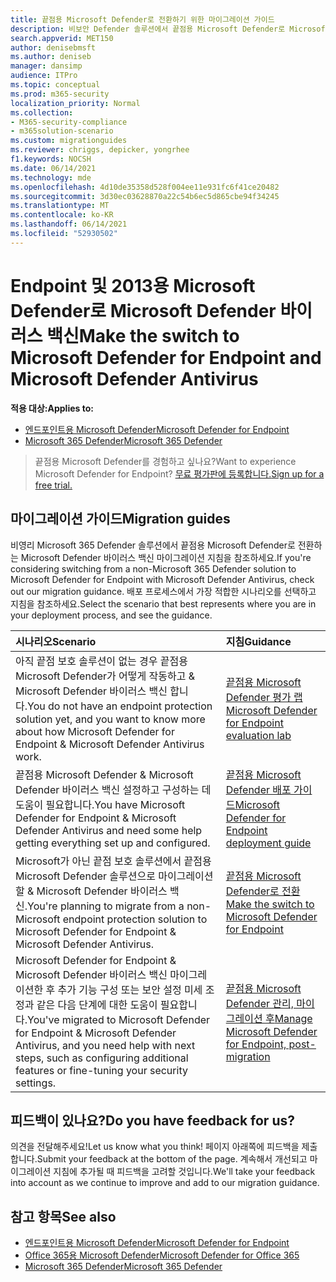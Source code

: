 ```yaml
---
title: 끝점용 Microsoft Defender로 전환하기 위한 마이그레이션 가이드
description: 비보안 Defender 솔루션에서 끝점용 Microsoft Defender로 Microsoft 365 방법을 알아보십시오.
search.appverid: MET150
author: denisebmsft
ms.author: deniseb
manager: dansimp
audience: ITPro
ms.topic: conceptual
ms.prod: m365-security
localization_priority: Normal
ms.collection:
- M365-security-compliance
- m365solution-scenario
ms.custom: migrationguides
ms.reviewer: chriggs, depicker, yongrhee
f1.keywords: NOCSH
ms.date: 06/14/2021
ms.technology: mde
ms.openlocfilehash: 4d10de35358d528f004ee11e931fc6f41ce20482
ms.sourcegitcommit: 3d30ec03628870a22c54b6ec5d865cbe94f34245
ms.translationtype: MT
ms.contentlocale: ko-KR
ms.lasthandoff: 06/14/2021
ms.locfileid: "52930502"
---
```

# <a name="make-the-switch-to-microsoft-defender-for-endpoint-and-microsoft-defender-antivirus"></a><span data-ttu-id="d0b11-103">Endpoint 및 2013용 Microsoft Defender로 Microsoft Defender 바이러스 백신</span><span class="sxs-lookup"><span data-stu-id="d0b11-103">Make the switch to Microsoft Defender for Endpoint and Microsoft Defender Antivirus</span></span>

<span data-ttu-id="d0b11-104">**적용 대상:**</span><span class="sxs-lookup"><span data-stu-id="d0b11-104">**Applies to:**</span></span>
- [<span data-ttu-id="d0b11-105">엔드포인트용 Microsoft Defender</span><span class="sxs-lookup"><span data-stu-id="d0b11-105">Microsoft Defender for Endpoint</span></span>](https://go.microsoft.com/fwlink/p/?linkid=2154037)
- [<span data-ttu-id="d0b11-106">Microsoft 365 Defender</span><span class="sxs-lookup"><span data-stu-id="d0b11-106">Microsoft 365 Defender</span></span>](https://go.microsoft.com/fwlink/?linkid=2118804)

> <span data-ttu-id="d0b11-107">끝점용 Microsoft Defender를 경험하고 싶나요?</span><span class="sxs-lookup"><span data-stu-id="d0b11-107">Want to experience Microsoft Defender for Endpoint?</span></span> [<span data-ttu-id="d0b11-108">무료 평가판에 등록합니다.</span><span class="sxs-lookup"><span data-stu-id="d0b11-108">Sign up for a free trial.</span></span>](https://www.microsoft.com/microsoft-365/windows/microsoft-defender-atp?ocid=docs-wdatp-exposedapis-abovefoldlink)

## <a name="migration-guides"></a><span data-ttu-id="d0b11-109">마이그레이션 가이드</span><span class="sxs-lookup"><span data-stu-id="d0b11-109">Migration guides</span></span>

<span data-ttu-id="d0b11-110">비영리 Microsoft 365 Defender 솔루션에서 끝점용 Microsoft Defender로 전환하는 Microsoft Defender 바이러스 백신 마이그레이션 지침을 참조하세요.</span><span class="sxs-lookup"><span data-stu-id="d0b11-110">If you're considering switching from a non-Microsoft 365 Defender solution to Microsoft Defender for Endpoint with Microsoft Defender Antivirus, check out our migration guidance.</span></span> <span data-ttu-id="d0b11-111">배포 프로세스에서 가장 적합한 시나리오를 선택하고 지침을 참조하세요.</span><span class="sxs-lookup"><span data-stu-id="d0b11-111">Select the scenario that best represents where you are in your deployment process, and see the guidance.</span></span>

|<span data-ttu-id="d0b11-112">시나리오</span><span class="sxs-lookup"><span data-stu-id="d0b11-112">Scenario</span></span> |<span data-ttu-id="d0b11-113">지침</span><span class="sxs-lookup"><span data-stu-id="d0b11-113">Guidance</span></span> |
|:--|:--|
|<span data-ttu-id="d0b11-114">아직 끝점 보호 솔루션이 없는 경우 끝점용 Microsoft Defender가 어떻게 작동하고 & Microsoft Defender 바이러스 백신 합니다.</span><span class="sxs-lookup"><span data-stu-id="d0b11-114">You do not have an endpoint protection solution yet, and you want to know more about how Microsoft Defender for Endpoint & Microsoft Defender Antivirus work.</span></span>  |[<span data-ttu-id="d0b11-115">끝점용 Microsoft Defender 평가 랩</span><span class="sxs-lookup"><span data-stu-id="d0b11-115">Microsoft Defender for Endpoint evaluation lab</span></span>](evaluation-lab.md)   |
|<span data-ttu-id="d0b11-116">끝점용 Microsoft Defender & Microsoft Defender 바이러스 백신 설정하고 구성하는 데 도움이 필요합니다.</span><span class="sxs-lookup"><span data-stu-id="d0b11-116">You have Microsoft Defender for Endpoint & Microsoft Defender Antivirus and need some help getting everything set up and configured.</span></span>  |[<span data-ttu-id="d0b11-117">끝점용 Microsoft Defender 배포 가이드</span><span class="sxs-lookup"><span data-stu-id="d0b11-117">Microsoft Defender for Endpoint deployment guide</span></span>](deployment-phases.md)  |
|<span data-ttu-id="d0b11-118">Microsoft가 아닌 끝점 보호 솔루션에서 끝점용 Microsoft Defender 솔루션으로 마이그레이션할 & Microsoft Defender 바이러스 백신.</span><span class="sxs-lookup"><span data-stu-id="d0b11-118">You're planning to migrate from a non-Microsoft endpoint protection solution to Microsoft Defender for Endpoint & Microsoft Defender Antivirus.</span></span> |[<span data-ttu-id="d0b11-119">끝점용 Microsoft Defender로 전환</span><span class="sxs-lookup"><span data-stu-id="d0b11-119">Make the switch to Microsoft Defender for Endpoint</span></span>](switch-to-microsoft-defender-migration.md)   |
|<span data-ttu-id="d0b11-120">Microsoft Defender for Endpoint & Microsoft Defender 바이러스 백신 마이그레이션한 후 추가 기능 구성 또는 보안 설정 미세 조정과 같은 다음 단계에 대한 도움이 필요합니다.</span><span class="sxs-lookup"><span data-stu-id="d0b11-120">You've migrated to Microsoft Defender for Endpoint & Microsoft Defender Antivirus, and you need help with next steps, such as configuring additional features or fine-tuning your security settings.</span></span> | [<span data-ttu-id="d0b11-121">끝점용 Microsoft Defender 관리, 마이그레이션 후</span><span class="sxs-lookup"><span data-stu-id="d0b11-121">Manage Microsoft Defender for Endpoint, post-migration</span></span>](manage-atp-post-migration.md) |


## <a name="do-you-have-feedback-for-us"></a><span data-ttu-id="d0b11-122">피드백이 있나요?</span><span class="sxs-lookup"><span data-stu-id="d0b11-122">Do you have feedback for us?</span></span>

<span data-ttu-id="d0b11-123">의견을 전달해주세요!</span><span class="sxs-lookup"><span data-stu-id="d0b11-123">Let us know what you think!</span></span> <span data-ttu-id="d0b11-124">페이지 아래쪽에 피드백을 제출합니다.</span><span class="sxs-lookup"><span data-stu-id="d0b11-124">Submit your feedback at the bottom of the page.</span></span> <span data-ttu-id="d0b11-125">계속해서 개선되고 마이그레이션 지침에 추가될 때 피드백을 고려할 것입니다.</span><span class="sxs-lookup"><span data-stu-id="d0b11-125">We'll take your feedback into account as we continue to improve and add to our migration guidance.</span></span>

## <a name="see-also"></a><span data-ttu-id="d0b11-126">참고 항목</span><span class="sxs-lookup"><span data-stu-id="d0b11-126">See also</span></span>

- [<span data-ttu-id="d0b11-127">엔드포인트용 Microsoft Defender</span><span class="sxs-lookup"><span data-stu-id="d0b11-127">Microsoft Defender for Endpoint</span></span>](/windows/security/threat-protection)
- [<span data-ttu-id="d0b11-128">Office 365용 Microsoft Defender</span><span class="sxs-lookup"><span data-stu-id="d0b11-128">Microsoft Defender for Office 365</span></span>](/microsoft-365/security/office-365-security/office-365-atp)
- [<span data-ttu-id="d0b11-129">Microsoft 365 Defender</span><span class="sxs-lookup"><span data-stu-id="d0b11-129">Microsoft 365 Defender</span></span>](/microsoft-365/security/defender/microsoft-threat-protection?) 
